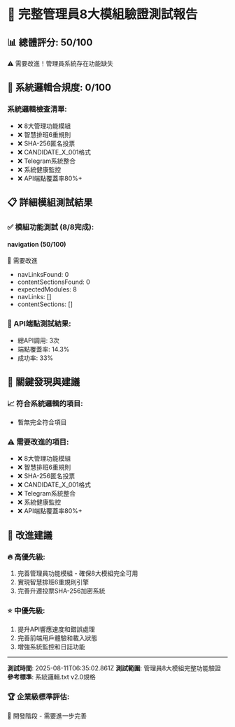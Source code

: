 
# 🏢 完整管理員8大模組驗證測試報告

## 📊 總體評分: 50/100

⚠️ 需要改進！管理員系統存在功能缺失

## 🎯 系統邏輯合規度: 0/100

### 系統邏輯檢查清單:
- ❌ 8大管理功能模組
- ❌ 智慧排班6重規則
- ❌ SHA-256匿名投票
- ❌ CANDIDATE_X_001格式
- ❌ Telegram系統整合
- ❌ 系統健康監控
- ❌ API端點覆蓋率80%+

## 📋 詳細模組測試結果

### ✅ 模組功能測試 (8/8完成):


#### navigation (50/100)
🔴 需要改進
- navLinksFound: 0
- contentSectionsFound: 0
- expectedModules: 8
- navLinks: []
- contentSections: []


### 🔗 API端點測試結果:
- 總API調用: 3次
- 端點覆蓋率: 14.3%
- 成功率: 33%

## 🎯 關鍵發現與建議

### 📈 符合系統邏輯的項目:
- 暫無完全符合項目

### ⚠️ 需要改進的項目:
- ❌ 8大管理功能模組
- ❌ 智慧排班6重規則
- ❌ SHA-256匿名投票
- ❌ CANDIDATE_X_001格式
- ❌ Telegram系統整合
- ❌ 系統健康監控
- ❌ API端點覆蓋率80%+

## 🚀 改進建議

### 🔥 高優先級:

1. 完善管理員功能模組 - 確保8大模組完全可用
2. 實現智慧排班6重規則引擎
3. 完善升遷投票SHA-256加密系統


### ⭐ 中優先級:
1. 提升API響應速度和錯誤處理
2. 完善前端用戶體驗和載入狀態
3. 增強系統監控和日誌功能

---
**測試時間**: 2025-08-11T06:35:02.861Z
**測試範圍**: 管理員8大模組完整功能驗證
**參考標準**: 系統邏輯.txt v2.0規格

### 🏆 企業級標準評估:
🔧 開發階段 - 需要進一步完善
